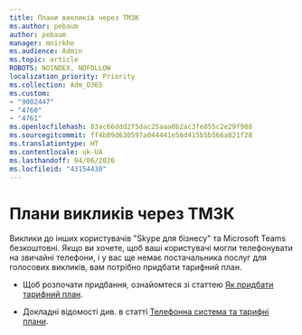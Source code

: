 ```yaml
---
title: Плани викликів через ТМЗК
ms.author: pebaum
author: pebaum
manager: mnirkhe
ms.audience: Admin
ms.topic: article
ROBOTS: NOINDEX, NOFOLLOW
localization_priority: Priority
ms.collection: Adm_O365
ms.custom:
- "9002447"
- "4760"
- "4761"
ms.openlocfilehash: 83ac66ddd2f5dac25aaa0b2ac3fe855c2e29f988
ms.sourcegitcommit: ff4b89d630597a044441e56d415b5b566a821f28
ms.translationtype: HT
ms.contentlocale: uk-UA
ms.lasthandoff: 04/06/2020
ms.locfileid: "43154430"
---
```

# <a name="pstn-calling-plans"></a>Плани викликів через ТМЗК

Виклики до інших користувачів "Skype для бізнесу" та Microsoft Teams безкоштовні. Якщо ви хочете, щоб ваші користувачі могли телефонувати на звичайні телефони, і у вас ще немає постачальника послуг для голосових викликів, вам потрібно придбати тарифний план. 

- Щоб розпочати придбання, ознайомтеся зі статтею [Як придбати тарифний план](https://docs.microsoft.com/MicrosoftTeams/calling-plans-for-office-365). 

- Докладні відомості див. в статті [Телефонна система та тарифні плани](https://docs.microsoft.com/MicrosoftTeams/calling-plan-landing-page). 
